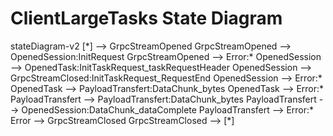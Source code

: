 # ClientLargeTasks State Diagram

<Mermaid>
stateDiagram-v2
    [*] --> GrpcStreamOpened
    GrpcStreamOpened --> OpenedSession:InitRequest
    GrpcStreamOpened --> Error:*
    OpenedSession --> OpenedTask:InitTaskRequest_taskRequestHeader
    OpenedSession --> GrpcStreamClosed:InitTaskRequest_RequestEnd
    OpenedSession --> Error:*
    OpenedTask --> PayloadTransfert:DataChunk_bytes
    OpenedTask --> Error:*
    PayloadTransfert --> PayloadTransfert:DataChunk_bytes
    PayloadTransfert --> OpenedSession:DataChunk_dataComplete
    PayloadTransfert --> Error:*
    Error --> GrpcStreamClosed
    GrpcStreamClosed --> [*]
</Mermaid>
